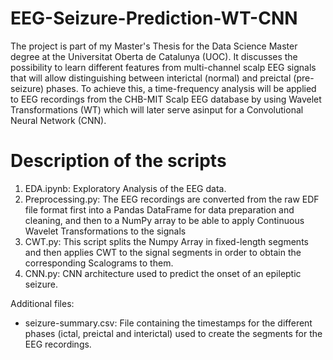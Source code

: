 # EEG-Seizure-Prediction-WT-CNN
The project is part of my Master's Thesis for the Data Science Master degree at the Universitat Oberta de Catalunya (UOC). It discusses the possibility to learn different features from multi-channel scalp EEG signals that will allow distinguishing between interictal (normal) and preictal (pre-seizure) phases. To achieve this, a time-frequency analysis will be applied to EEG recordings from the CHB-MIT Scalp EEG database by using Wavelet Transformations (WT) which will later serve asinput for a Convolutional Neural Network (CNN).

# Description of the scripts

1. EDA.ipynb: Exploratory Analysis of the EEG data.
2. Preprocessing.py: The EEG recordings are converted from the raw EDF file format first into a Pandas DataFrame for data preparation and cleaning, and then to a NumPy array to be able to apply Continuous Wavelet Transformations to the signals
3. CWT.py: This script splits the Numpy Array in fixed-length segments and then applies CWT to the signal segments in order to obtain the corresponding Scalograms to them.
4. CNN.py: CNN architecture used to predict the onset of an epileptic seizure.

Additional files:

- seizure-summary.csv: File containing the timestamps for the different phases (ictal, preictal and interictal) used to create the segments for the EEG recordings.
